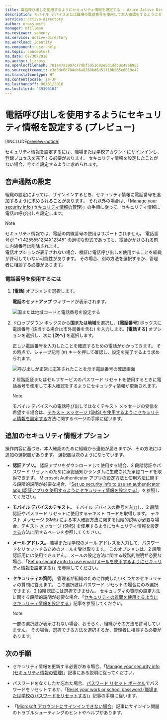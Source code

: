 ```yaml
---
title: 電話呼び出しを使用するようにセキュリティ情報を設定する - Azure Active Directory | Microsoft Docs
description: モバイル デバイスまたは職場の電話番号を使用して本人確認をするようにセキュリティ情報を設定します。
services: active-directory
author: eross-msft
manager: mtillman
ms.reviewer: sahenry
ms.service: active-directory
ms.workload: identity
ms.component: user-help
ms.topic: conceptual
ms.date: 07/30/2018
ms.author: lizross
ms.openlocfilehash: 701a47a3907c77dbf5d51692e5d1ddc0c49ab985
ms.sourcegitcommit: e3d5de6d784eb6a8268bd6d51f10b265e0619e47
ms.translationtype: HT
ms.contentlocale: ja-JP
ms.lasthandoff: 08/01/2018
ms.locfileid: "39390104"
---
```

# <a name="set-up-security-info-to-use-phone-calls-preview"></a>電話呼び出しを使用するようにセキュリティ情報を設定する (プレビュー)

[!INCLUDE[preview-notice](../../../includes/active-directory-end-user-preview-notice-security-info.md)]

セキュリティ情報を設定するには、職場または学校アカウントにサインインし、登録プロセスを完了する必要があります。 セキュリティ情報を設定したことがない場合、今すぐ設定するように求められます。

## <a name="set-up-phone-calls"></a>音声通話の設定

組織の設定によっては、サインインするとき、セキュリティ情報に電話番号を追加するように求められることがあります。 それ以外の場合は、「[Manage your security info (セキュリティ情報の管理)](security-info-manage-settings.md)」の手順に従って、セキュリティ情報に電話の呼び出しを設定します。

>[!Note]
>セキュリティ情報では、電話の内線番号の使用はサポートされません。 電話番号が "+1 4255551234X12345" の適切な形式であっても、電話がかけられる前に内線番号は削除されます。<br>電話オプションが表示されない場合、検証に電話呼び出しを使用することを組織が許可していない可能性があります。 その場合、別の方法を選択するか、管理者に相談する必要があります。

### <a name="to-use-your-phone-number"></a>電話番号を使用するには

1. **[電話]** オプションを選択します。

    **電話のセットアップ** ウィザードが表示されます。

    ![国または地域コードと電話番号を設定する](media/security-info/security-info-keep-secure-setup-phone.png)

2. ドロップダウン ボックスから**国または地域**を選択し、**[電話番号]** ボックスに電話番号 (該当する場合は市外局番を含む) を入力します。**[電話する]** オプションを選択し、次に **[次へ]** を選択します。

    正しい電話番号を入力したことを確認するための電話がかかってきます。 その時点で、シャープ記号 (#) キーを押して確認し、設定を完了するよう求められます。

    ![呼び出しが正常に応答されたことを示す電話番号の確認画面](media/security-info/security-info-keep-secure-verify-phone-call.png)

    2 段階認証またはセルフサービスのパスワード リセットを使用するときに電話番号を使用して本人確認をするようにセキュリティ情報が更新されます。

    >[!Note]
    >モバイル デバイスへの電話呼び出しではなくテキスト メッセージの受信を希望する場合は、[テキスト メッセージ (SMS) を使用するようにセキュリティ情報を設定する](security-info-setup-text-msg.md)方法に関するページの手順に従います。

## <a name="additional-security-info-options"></a>追加のセキュリティ情報オプション

操作内容に基づき、本人確認のために組織から連絡が届きますが、その方法には追加の選択肢があります。 選択肢は次のようになっています。

- **認証アプリ。** 認証アプリをダウンロードして使用する場合、2 段階認証やパスワード リセットのために承認通知かランダムに生成された承認コードを取得できます。 Microsoft Authenticator アプリの設定方法と使用方法に関する段階的説明が必要な場合、「[Set up security info to use an authenticator app (認証アプリを使用するようにセキュリティ情報を設定する)](security-info-setup-auth-app.md)」を参照してください。

- **モバイル デバイスのテキスト。** モバイル デバイスの番号を入力し、2 段階認証やパスワード リセットに使用するテキスト コードを取得します。 テキスト メッセージ (SMS) による本人確認方法に関する段階的説明が必要な場合、[テキスト メッセージ (SMS) を使用するようにセキュリティ情報を設定する](security-info-setup-text-msg.md)方法に関するページを参照してください。

- **メール アドレス。** 職場または学校のメール アドレスを入力して、パスワードをリセットするためのメールを受け取ります。 このオプションは、2 段階認証用には使用できません。 メールの設定方法に関する段階的説明が必要な場合、「[Set up security info to use email (メールを使用するようにセキュリティ情報を設定する)](security-info-setup-email.md)」を参照してください。

- **セキュリティの質問。** 管理者が組織のために作成したいくつかのセキュリティの質問に答えます。 この選択肢はパスワード リセットの場合にのみ選択できます。2 段階認証には選択できません。 セキュリティの質問の設定方法に関する段階的説明が必要な場合、「[セキュリティの質問を使用するようにセキュリティ情報を設定する](security-info-setup-questions.md)」記事を参照してください。
    
    >[!Note]
    >一部の選択肢が表示されない場合、おそらく、組織がその方法を許可していません。 その場合、選択できる方法を選択するか、管理者に相談する必要があります。

## <a name="next-steps"></a>次の手順

- セキュリティ情報を更新する必要がある場合、「[Manage your security info (セキュリティ情報の管理)](security-info-manage-settings.md)」記事にある説明に従ってください。

- パスワードをなくしたか忘れた場合、[パスワード リセット ポータル](https://passwordreset.microsoftonline.com/)でパスワードをリセットするか、「[Reset your work or school password (職場または学校のパスワードをリセットする)](user-help-reset-password.md)」記事の手順に従います。

- 「[Microsoft アカウントにサインインできない場合](https://support.microsoft.com/help/12429/microsoft-account-sign-in-cant)」記事にサインイン問題のトラブルシューティングのヒントやヘルプがあります。